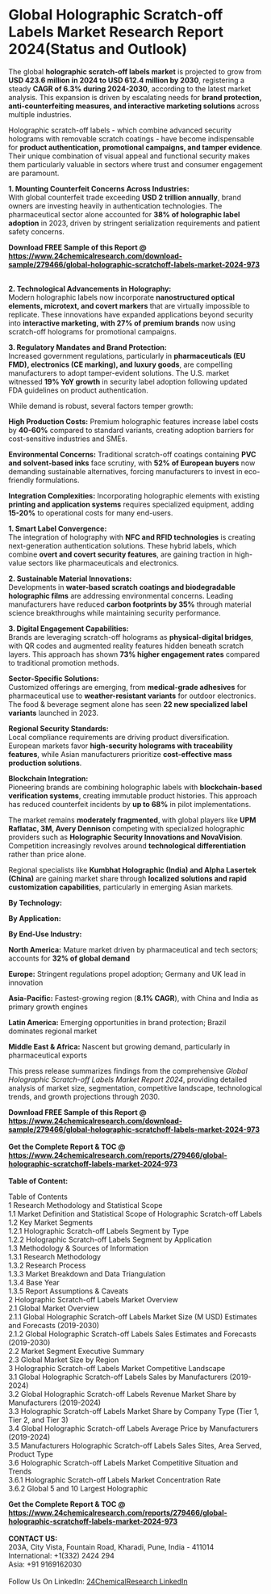 <h1>Global Holographic Scratch-off Labels Market Research Report 2024(Status and Outlook)</h1><p>The global <strong>holographic scratch-off labels market</strong> is projected to grow from <strong>USD 423.6 million in 2024 to USD 612.4 million by 2030</strong>, registering a steady <strong>CAGR of 6.3% during 2024-2030</strong>, according to the latest market analysis. This expansion is driven by escalating needs for <strong>brand protection, anti-counterfeiting measures, and interactive marketing solutions</strong> across multiple industries.</p><p>Holographic scratch-off labels - which combine advanced security holograms with removable scratch coatings - have become indispensable for <strong>product authentication, promotional campaigns, and tamper evidence</strong>. Their unique combination of visual appeal and functional security makes them particularly valuable in sectors where trust and consumer engagement are paramount.</p><p><strong>1. Mounting Counterfeit Concerns Across Industries:</strong><br>
With global counterfeit trade exceeding <strong>USD 2 trillion annually</strong>, brand owners are investing heavily in authentication technologies. The pharmaceutical sector alone accounted for <strong>38% of holographic label adoption</strong> in 2023, driven by stringent serialization requirements and patient safety concerns.</p><div><b>Download FREE Sample of this Report @ 
            <a href="https://www.24chemicalresearch.com/download-sample/279466/global-holographic-scratchoff-labels-market-2024-973">
            https://www.24chemicalresearch.com/download-sample/279466/global-holographic-scratchoff-labels-market-2024-973</a></b></div><br><p><strong>2. Technological Advancements in Holography:</strong><br>
Modern holographic labels now incorporate <strong>nanostructured optical elements, microtext, and covert markers</strong> that are virtually impossible to replicate. These innovations have expanded applications beyond security into <strong>interactive marketing, with 27% of premium brands</strong> now using scratch-off holograms for promotional campaigns.</p><p><strong>3. Regulatory Mandates and Brand Protection:</strong><br>
Increased government regulations, particularly in <strong>pharmaceuticals (EU FMD), electronics (CE marking), and luxury goods</strong>, are compelling manufacturers to adopt tamper-evident solutions. The U.S. market witnessed <strong>19% YoY growth</strong> in security label adoption following updated FDA guidelines on product authentication.</p><p>While demand is robust, several factors temper growth:</p><p><strong>High Production Costs:</strong> Premium holographic features increase label costs by <strong>40-60%</strong> compared to standard variants, creating adoption barriers for cost-sensitive industries and SMEs.</p><p><strong>Environmental Concerns:</strong> Traditional scratch-off coatings containing <strong>PVC and solvent-based inks</strong> face scrutiny, with <strong>52% of European buyers</strong> now demanding sustainable alternatives, forcing manufacturers to invest in eco-friendly formulations.</p><p><strong>Integration Complexities:</strong> Incorporating holographic elements with existing <strong>printing and application systems</strong> requires specialized equipment, adding <strong>15-20%</strong> to operational costs for many end-users.</p><p><strong>1. Smart Label Convergence:</strong><br>
The integration of holography with <strong>NFC and RFID technologies</strong> is creating next-generation authentication solutions. These hybrid labels, which combine <strong>overt and covert security features</strong>, are gaining traction in high-value sectors like pharmaceuticals and electronics.</p><p><strong>2. Sustainable Material Innovations:</strong><br>
Developments in <strong>water-based scratch coatings and biodegradable holographic films</strong> are addressing environmental concerns. Leading manufacturers have reduced <strong>carbon footprints by 35%</strong> through material science breakthroughs while maintaining security performance.</p><p><strong>3. Digital Engagement Capabilities:</strong><br>
Brands are leveraging scratch-off holograms as <strong>physical-digital bridges</strong>, with QR codes and augmented reality features hidden beneath scratch layers. This approach has shown <strong>73% higher engagement rates</strong> compared to traditional promotion methods.</p><p><strong>Sector-Specific Solutions:</strong><br>
	Customized offerings are emerging, from <strong>medical-grade adhesives</strong> for pharmaceutical use to <strong>weather-resistant variants</strong> for outdoor electronics. The food &amp; beverage segment alone has seen <strong>22 new specialized label variants</strong> launched in 2023.</p><p><strong>Regional Security Standards:</strong><br>
	Local compliance requirements are driving product diversification. European markets favor <strong>high-security holograms with traceability features</strong>, while Asian manufacturers prioritize <strong>cost-effective mass production solutions</strong>.</p><p><strong>Blockchain Integration:</strong><br>
	Pioneering brands are combining holographic labels with <strong>blockchain-based verification systems</strong>, creating immutable product histories. This approach has reduced counterfeit incidents by <strong>up to 68%</strong> in pilot implementations.</p><p>The market remains <strong>moderately fragmented</strong>, with global players like <strong>UPM Raflatac, 3M, Avery Dennison</strong> competing with specialized holographic providers such as <strong>Holographic Security Innovations and NovaVision</strong>. Competition increasingly revolves around <strong>technological differentiation</strong> rather than price alone.</p><p>Regional specialists like <strong>Kumbhat Holographic (India) and Alpha Lasertek (China)</strong> are gaining market share through <strong>localized solutions and rapid customization capabilities</strong>, particularly in emerging Asian markets.</p><p><strong>By Technology:</strong></p><p><strong>By Application:</strong></p><p><strong>By End-Use Industry:</strong></p><p><strong>North America:</strong> Mature market driven by pharmaceutical and tech sectors; accounts for <strong>32% of global demand</strong></p><p><strong>Europe:</strong> Stringent regulations propel adoption; Germany and UK lead in innovation</p><p><strong>Asia-Pacific:</strong> Fastest-growing region (<strong>8.1% CAGR</strong>), with China and India as primary growth engines</p><p><strong>Latin America:</strong> Emerging opportunities in brand protection; Brazil dominates regional market</p><p><strong>Middle East &amp; Africa:</strong> Nascent but growing demand, particularly in pharmaceutical exports</p><p>This press release summarizes findings from the comprehensive <em>Global Holographic Scratch-off Labels Market Report 2024</em>, providing detailed analysis of market size, segmentation, competitive landscape, technological trends, and growth projections through 2030.</p><div><b>Download FREE Sample of this Report @ 
            <a href="https://www.24chemicalresearch.com/download-sample/279466/global-holographic-scratchoff-labels-market-2024-973">
            https://www.24chemicalresearch.com/download-sample/279466/global-holographic-scratchoff-labels-market-2024-973</a></b></div><br><div><b>Get the Complete Report & TOC @ 
            <a href="https://www.24chemicalresearch.com/reports/279466/global-holographic-scratchoff-labels-market-2024-973">
            https://www.24chemicalresearch.com/reports/279466/global-holographic-scratchoff-labels-market-2024-973</a></b></div><br>
            <b>Table of Content:</b><p>Table of Contents<br />
 1 Research Methodology and Statistical Scope<br />
 1.1 Market Definition and Statistical Scope of Holographic Scratch-off Labels<br />
 1.2 Key Market Segments<br />
 1.2.1 Holographic Scratch-off Labels Segment by Type<br />
 1.2.2 Holographic Scratch-off Labels Segment by Application<br />
 1.3 Methodology & Sources of Information<br />
 1.3.1 Research Methodology<br />
 1.3.2 Research Process<br />
 1.3.3 Market Breakdown and Data Triangulation<br />
 1.3.4 Base Year<br />
 1.3.5 Report Assumptions & Caveats<br />
 2 Holographic Scratch-off Labels Market Overview<br />
 2.1 Global Market Overview<br />
 2.1.1 Global Holographic Scratch-off Labels Market Size (M USD) Estimates and Forecasts (2019-2030)<br />
 2.1.2 Global Holographic Scratch-off Labels Sales Estimates and Forecasts (2019-2030)<br />
 2.2 Market Segment Executive Summary<br />
 2.3 Global Market Size by Region<br />
 3 Holographic Scratch-off Labels Market Competitive Landscape<br />
 3.1 Global Holographic Scratch-off Labels Sales by Manufacturers (2019-2024)<br />
 3.2 Global Holographic Scratch-off Labels Revenue Market Share by Manufacturers (2019-2024)<br />
 3.3 Holographic Scratch-off Labels Market Share by Company Type (Tier 1, Tier 2, and Tier 3)<br />
 3.4 Global Holographic Scratch-off Labels Average Price by Manufacturers (2019-2024)<br />
 3.5 Manufacturers Holographic Scratch-off Labels Sales Sites, Area Served, Product Type<br />
 3.6 Holographic Scratch-off Labels Market Competitive Situation and Trends<br />
 3.6.1 Holographic Scratch-off Labels Market Concentration Rate<br />
 3.6.2 Global 5 and 10 Largest Holographic</p><div><b>Get the Complete Report & TOC @ 
            <a href="https://www.24chemicalresearch.com/reports/279466/global-holographic-scratchoff-labels-market-2024-973">
            https://www.24chemicalresearch.com/reports/279466/global-holographic-scratchoff-labels-market-2024-973</a></b></div><br><b>CONTACT US:</b><br>
            203A, City Vista, Fountain Road, Kharadi, Pune, India - 411014<br>
            International: +1(332) 2424 294<br>
            Asia: +91 9169162030 <br><br>
            Follow Us On LinkedIn: <a href="https://www.linkedin.com/company/24chemicalresearch/">24ChemicalResearch LinkedIn</a>